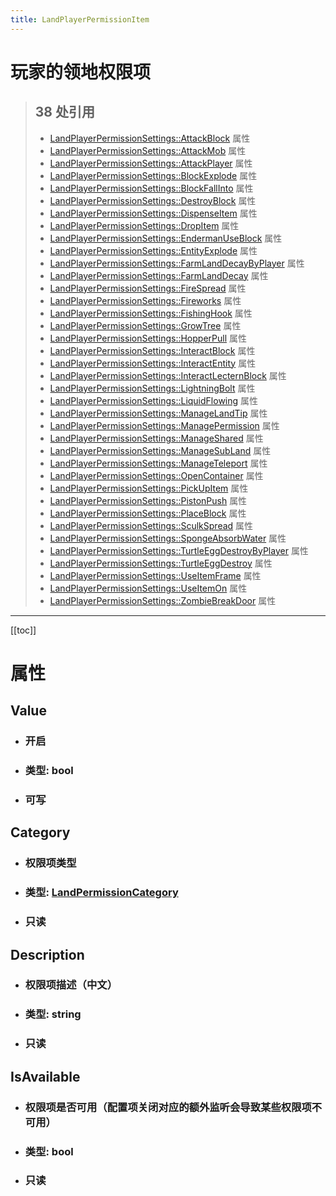 ```yaml
---
title: LandPlayerPermissionItem
---
```


# 玩家的领地权限项

> ## 38 处引用
> - [LandPlayerPermissionSettings::AttackBlock](../types/LandPlayerPermissionSettings.md#attackblock) 属性
> - [LandPlayerPermissionSettings::AttackMob](../types/LandPlayerPermissionSettings.md#attackmob) 属性
> - [LandPlayerPermissionSettings::AttackPlayer](../types/LandPlayerPermissionSettings.md#attackplayer) 属性
> - [LandPlayerPermissionSettings::BlockExplode](../types/LandPlayerPermissionSettings.md#blockexplode) 属性
> - [LandPlayerPermissionSettings::BlockFallInto](../types/LandPlayerPermissionSettings.md#blockfallinto) 属性
> - [LandPlayerPermissionSettings::DestroyBlock](../types/LandPlayerPermissionSettings.md#destroyblock) 属性
> - [LandPlayerPermissionSettings::DispenseItem](../types/LandPlayerPermissionSettings.md#dispenseitem) 属性
> - [LandPlayerPermissionSettings::DropItem](../types/LandPlayerPermissionSettings.md#dropitem) 属性
> - [LandPlayerPermissionSettings::EndermanUseBlock](../types/LandPlayerPermissionSettings.md#endermanuseblock) 属性
> - [LandPlayerPermissionSettings::EntityExplode](../types/LandPlayerPermissionSettings.md#entityexplode) 属性
> - [LandPlayerPermissionSettings::FarmLandDecayByPlayer](../types/LandPlayerPermissionSettings.md#farmlanddecaybyplayer) 属性
> - [LandPlayerPermissionSettings::FarmLandDecay](../types/LandPlayerPermissionSettings.md#farmlanddecay) 属性
> - [LandPlayerPermissionSettings::FireSpread](../types/LandPlayerPermissionSettings.md#firespread) 属性
> - [LandPlayerPermissionSettings::Fireworks](../types/LandPlayerPermissionSettings.md#fireworks) 属性
> - [LandPlayerPermissionSettings::FishingHook](../types/LandPlayerPermissionSettings.md#fishinghook) 属性
> - [LandPlayerPermissionSettings::GrowTree](../types/LandPlayerPermissionSettings.md#growtree) 属性
> - [LandPlayerPermissionSettings::HopperPull](../types/LandPlayerPermissionSettings.md#hopperpull) 属性
> - [LandPlayerPermissionSettings::InteractBlock](../types/LandPlayerPermissionSettings.md#interactblock) 属性
> - [LandPlayerPermissionSettings::InteractEntity](../types/LandPlayerPermissionSettings.md#interactentity) 属性
> - [LandPlayerPermissionSettings::InteractLecternBlock](../types/LandPlayerPermissionSettings.md#interactlecternblock) 属性
> - [LandPlayerPermissionSettings::LightningBolt](../types/LandPlayerPermissionSettings.md#lightningbolt) 属性
> - [LandPlayerPermissionSettings::LiquidFlowing](../types/LandPlayerPermissionSettings.md#liquidflowing) 属性
> - [LandPlayerPermissionSettings::ManageLandTip](../types/LandPlayerPermissionSettings.md#managelandtip) 属性
> - [LandPlayerPermissionSettings::ManagePermission](../types/LandPlayerPermissionSettings.md#managepermission) 属性
> - [LandPlayerPermissionSettings::ManageShared](../types/LandPlayerPermissionSettings.md#manageshared) 属性
> - [LandPlayerPermissionSettings::ManageSubLand](../types/LandPlayerPermissionSettings.md#managesubland) 属性
> - [LandPlayerPermissionSettings::ManageTeleport](../types/LandPlayerPermissionSettings.md#manageteleport) 属性
> - [LandPlayerPermissionSettings::OpenContainer](../types/LandPlayerPermissionSettings.md#opencontainer) 属性
> - [LandPlayerPermissionSettings::PickUpItem](../types/LandPlayerPermissionSettings.md#pickupitem) 属性
> - [LandPlayerPermissionSettings::PistonPush](../types/LandPlayerPermissionSettings.md#pistonpush) 属性
> - [LandPlayerPermissionSettings::PlaceBlock](../types/LandPlayerPermissionSettings.md#placeblock) 属性
> - [LandPlayerPermissionSettings::SculkSpread](../types/LandPlayerPermissionSettings.md#sculkspread) 属性
> - [LandPlayerPermissionSettings::SpongeAbsorbWater](../types/LandPlayerPermissionSettings.md#spongeabsorbwater) 属性
> - [LandPlayerPermissionSettings::TurtleEggDestroyByPlayer](../types/LandPlayerPermissionSettings.md#turtleeggdestroybyplayer) 属性
> - [LandPlayerPermissionSettings::TurtleEggDestroy](../types/LandPlayerPermissionSettings.md#turtleeggdestroy) 属性
> - [LandPlayerPermissionSettings::UseItemFrame](../types/LandPlayerPermissionSettings.md#useitemframe) 属性
> - [LandPlayerPermissionSettings::UseItemOn](../types/LandPlayerPermissionSettings.md#useitemon) 属性
> - [LandPlayerPermissionSettings::ZombieBreakDoor](../types/LandPlayerPermissionSettings.md#zombiebreakdoor) 属性
---

[[toc]]

# 属性
## Value
- ### 开启
- ### 类型: bool
- ### 可写
## Category
- ### 权限项类型
- ### 类型: [LandPermissionCategory](../enums/LandPermissionCategory.md)
- ### 只读
## Description
- ### 权限项描述（中文）
- ### 类型: string
- ### 只读
## IsAvailable
- ### 权限项是否可用（配置项关闭对应的额外监听会导致某些权限项不可用）
- ### 类型: bool
- ### 只读